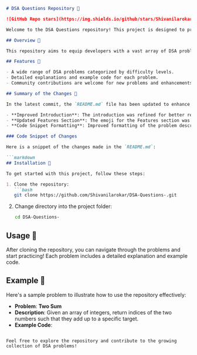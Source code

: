 ```markdown
# DSA Questions Repository 🚀

![GitHub Repo stars](https://img.shields.io/github/stars/Shivanilarokar/DSA-Questions-) ![GitHub forks](https://img.shields.io/github/forks/Shivanilarokar/DSA-Questions-) ![GitHub issues](https://img.shields.io/github/issues/Shivanilarokar/DSA-Questions-)

Welcome to the DSA Questions repository! This project is designed to provide a comprehensive set of DSA questions that can help developers of all skill levels enhance their problem-solving capabilities. Each problem is carefully curated to cover various data structures and algorithms.

## Overview 🌟

This repository aims to equip developers with a vast array of DSA problems, enabling them to improve their skills and tackle real-world coding challenges.

## Features 🎉

- A wide range of DSA problems categorized by difficulty levels.
- Detailed explanations and example code for each problem.
- Community contributions are welcome for new problems and enhancements.

## Summary of the Changes 📝

In the latest commit, the `README.md` file has been updated to enhance its presentation and clarity. Key changes include:

- **Improved Introduction**: The introduction was refined for better readability and engagement.
- **Updated Features Section**: The emoji for the Features section was changed from 🎈 to 🎉 for a more celebratory tone.
- **Code Snippet Formatting**: Improved formatting of the problem description and example code for clarity.

### Code Snippet of Changes

Here is a snippet of the changes made in the `README.md`:

```markdown
## Installation 🔧

To get started with this project, follow these steps:

1. Clone the repository:
   ```bash
   git clone https://github.com/Shivanilarokar/DSA-Questions-.git
   ```
2. Change directory into the project folder:
   ```bash
   cd DSA-Questions-
   ```

## Usage 📝

After cloning the repository, you can navigate through the problems and start practicing! Each problem includes a detailed explanation and example code.

## Example 📖

Here's a sample problem to illustrate how to use the repository effectively:

- **Problem**: **Two Sum**
- **Description**: Given an array of integers, return indices of the two numbers such that they add up to a specific target.
- **Example Code**:
```

Feel free to explore the repository and contribute to the growing collection of DSA problems!
```